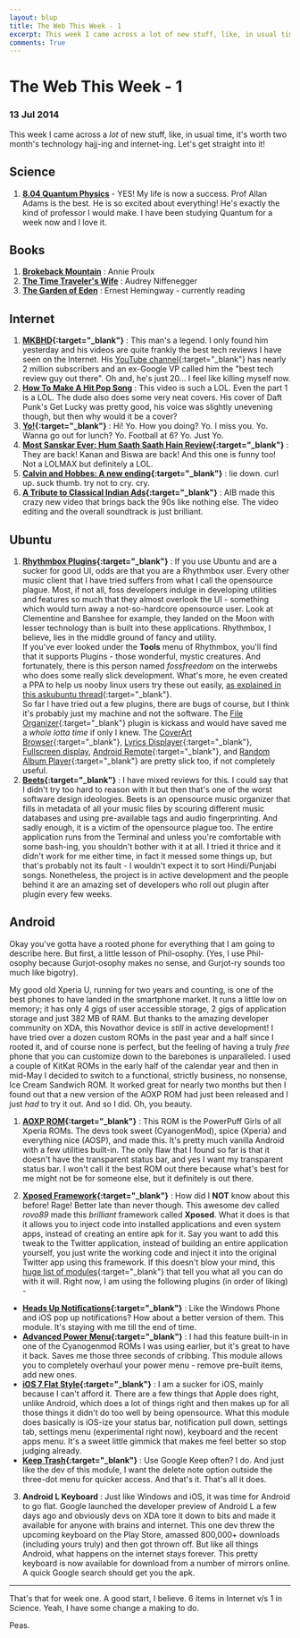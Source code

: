 ```yaml
---
layout: blup
title: The Web This Week - 1
excerpt: This week I came across a lot of new stuff, like, in usual time, it's worth two month's technology hajj-ing and internet-ing.
comments: True
---
```

# The Web This Week - 1

### 13 Jul 2014

This week I came across a _lot_ of new stuff, like, in usual time, it's worth two month's technology hajj-ing and internet-ing. Let's get straight into it!

## Science
1. **[8.04 Quantum Physics](ocw.mit.edu/courses/physics/8-04-quantum-physics-i-spring-2013/)** - YES! My life is now a success. Prof Allan Adams is the best. He is so excited about everything! He's exactly the kind of professor I would make. I have been studying Quantum for a week now and I love it.

## Books
1. **[Brokeback Mountain](https://www.goodreads.com/book/show/1627.Brokeback_Mountain)** : Annie Proulx
2. **[The Time Traveler's Wife](https://www.goodreads.com/book/show/18619684-the-time-traveler-s-wife)** : Audrey Niffenegger
3. **[The Garden of Eden](https://www.goodreads.com/book/show/10775.The_Garden_of_Eden)** : Ernest Hemingway - currently reading

## Internet
1. **[MKBHD](https://twitter.com/MKBHD){:target="_blank"}** : This man's a legend. I only found him yesterday and his videos are quite frankly the best tech reviews I have seen on the Internet. His [YouTube channel](https://www.youtube.com/channel/UCBJycsmduvYEL83R_U4JriQ){:target="_blank"} has nearly 2 million subscribers and an ex-Google VP called him the "best tech review guy out there". Oh and, he's just 20... I feel like killing myself now.
2. **[How To Make A Hit Pop Song](https://www.youtube.com/watch?v=5xIUeNJIrak)** : This video is such a LOL. Even the part 1 is a LOL. The dude also does some very neat covers. His cover of Daft Punk's Get Lucky was pretty good, his voice was slightly unevening though, but then why would it be a cover?
3. **[Yo!](http://www.justyo.co/){:target="_blank"}** : Hi! Yo. How you doing? Yo. I miss you. Yo. Wanna go out for lunch? Yo. Football at 6? Yo. Just Yo.
4. **[Most Sanskar Ever: Hum Saath Saath Hain Review](https://www.youtube.com/watch?v=3UWDjBZ_Ncg){:target="_blank"}** : They are back! Kanan and Biswa are back! And this one is funny too! Not a LOLMAX but definitely a LOL.
5. **[Calvin and Hobbes: A new ending](http://9gag.com/gag/awr6m11){:target="_blank"}** : lie down. curl up. suck thumb. try not to cry. cry.
6. **[A Tribute to Classical Indian Ads](https://www.youtube.com/watch?v=_uZPdQpQDJ0){:target="_blank"}** : AIB made this crazy new video that brings back the 90s like nothing else. The video editing and the overall soundtrack is just brilliant. 

## Ubuntu
1. **[Rhythmbox Plugins](https://wiki.gnome.org/Apps/Rhythmbox/Plugins/ThirdParty){:target="_blank"}** : If you use Ubuntu and are a sucker for good UI, odds are that you are a Rhythmbox user. Every other music client that I have tried suffers from what I call the opensource plague. Most, if not all, foss developers indulge in developing utilities and features so much that they almost overlook the UI - something which would turn away a not-so-hardcore opensource user. Look at Clementine and Banshee for example, they landed on the Moon with lesser technology than is built into these applications. Rhythmbox, I believe, lies in the middle ground of fancy and utility.  
   If you've ever looked under the **Tools** menu of Rhythmbox, you'll find that it supports Plugins - those wonderful, mystic creatures. And fortunately, there is this person named _fossfreedom_ on the interwebs who does some really slick development. What's more, he even created a PPA to help us nooby linux users try these out easily, [as explained in this askubuntu thread](http://askubuntu.com/questions/147942/how-do-i-install-third-party-rhythmbox-plugins){:target="_blank"}.  
   So far I have tried out a few plugins, there are bugs of course, but I think it's probably just my machine and not the software. The [File Organizer](https://wiki.gnome.org/Apps/Rhythmbox/Plugins/ThirdParty#File_Organizer){:target="_blank"} plugin is kickass and would have saved me a *whole lotta time* if only I knew. The [CoverArt Browser](https://wiki.gnome.org/Apps/Rhythmbox/Plugins/ThirdParty#CoverArt_Browser){:target="_blank"}, [Lyrics Displayer](https://wiki.gnome.org/Apps/Rhythmbox/Plugins/ThirdParty#lLyrics){:target="_blank"}, [Fullscreen display](https://wiki.gnome.org/Apps/Rhythmbox/Plugins/ThirdParty#Fullscreen_Cover_Art.2B-Playlist_Plugin), [Android Remote](https://wiki.gnome.org/Apps/Rhythmbox/Plugins/ThirdParty#Android_remote){:target="_blank"}, and [Random Album Player](https://wiki.gnome.org/Apps/Rhythmbox/Plugins/ThirdParty#Random_Album_Player){:target="_blank"} are pretty slick too, if not completely useful.  
2. **[Beets](http://beets.radbox.org/){:target="_blank"}** : I have mixed reviews for this. I could say that I didn't try too hard to reason with it but then that's one of the worst software design ideologies. 
   Beets is an opensource music organizer that fills in metadata of all your music files by scouring different music databases and using pre-available tags and audio fingerprinting. And sadly enough, it is a victim of the opensource plague too. The entire application runs from the Terminal and unless you're comfortable with some bash-ing, you shouldn't bother with it at all. I tried it thrice and it didn't work for me either time, in fact it messed some things up, but that's probably not its fault - I wouldn't expect it to sort Hindi/Punjabi songs. 
Nonetheless, the project is in active development and the people behind it are an amazing set of developers who roll out plugin after plugin every few weeks.  

## Android
Okay you've gotta have a rooted phone for everything that I am going to describe here. But first, a little lesson of Phil-osophy. (Yes, I use Phil-osophy because Gurjot-osophy makes no sense, and Gurjot-ry sounds too much like bigotry).

My good old Xperia U, running for two years and counting, is one of the best phones to have landed in the smartphone market. It runs a little low on memory; it has only 4 gigs of user accessible storage, 2 gigs of application storage and just 382 MB of RAM. But thanks to the amazing developer community on XDA, this Novathor device is *still* in active development! I have tried over a dozen custom ROMs in the past year and a half since I rooted it, and of course none is perfect, but the feeling of having a truly *free* phone that you can customize down to the barebones is unparalleled. I used a couple of KitKat ROMs in the early half of the calendar year and then in mid-May I decided to switch to a functional, strictly business, no nonsense, Ice Cream Sandwich ROM. It worked great for nearly two months but then I found out that a new version of the AOXP ROM had just been released and I just *had* to try it out. And so I did. Oh, you beauty.  

1. **[AOXP ROM](http://forum.xda-developers.com/xperia-u/u-development/rom-xperia-aosx-rom-t2716190){:target="_blank"}** : This ROM is the PowerPuff Girls of all Xperia ROMs. The devs took sweet (CyanogenMod), spice (Xperia) and everything nice (AOSP), and made this. It's pretty much vanilla Android with a few utilities built-in. The only flaw that I found so far is that it doesn't have the transparent status bar, and yes I want my transparent status bar. I won't call it the best ROM out there because what's best for me might not be for someone else, but it definitely is out there.

2. **[Xposed Framework](repo.xposed.info/){:target="_blank"}** : How did I **NOT** know about this before! Rage! Better late than never though. This awesome dev called *rovo89* made this *brilliant* framework called **Xposed**. What it does is that it allows you to inject code into installed applications and even system apps, instead of creating an entire apk for it. Say you want to add this tweak to the Twitter application, instead of building an entire application yourself, you just write the working code and inject it into the original Twitter app using this framework. If this doesn't blow your mind, this [huge list of modules](http://forum.xda-developers.com/xposed/modules/index-xposed-modules-collection-post-t2327541){:target="_blank"} that tell you what all you can do with it will.
Right now, I am using the following plugins (in order of liking) - 
  + **[Heads Up Notifications](http://repo.xposed.info/module/com.mohammadag.headsupenabler){:target="_blank"}** : Like the Windows Phone and iOS pop up notifications? How about a better version of them. This module. It's staying with me till the end of time.
  + **[Advanced Power Menu](http://repo.xposed.info/module/hk.kennethso168.xposed.advancedrebootmenu){:target="_blank"}** : I had this feature built-in in one of the Cyanogenmod ROMs I was using earlier, but it's great to have it back. Saves me those three seconds of cribbing. This module allows you to completely overhaul your power menu - remove pre-built items, add new ones.
  + **[iOS 7 Flat Style](http://forum.xda-developers.com/xposed/modules/mod-ios7-x-flat-style-module-t2666827){:target="_blank"}** : I am a sucker for iOS, mainly because I can't afford it. There are a few things that Apple does right, unlike Android, which does a lot of things right and then makes up for all those things it didn't do too well by being opensource. What this module does basically is iOS-ize your status bar, notification pull down, settings tab, settings menu (experimental right now), keyboard and the recent apps menu. It's a sweet little gimmick that makes me feel better so stop judging already.
  + **[Keep Trash](http://repo.xposed.info/module/com.shubhangrathore.xposed.keeptrash){:target="_blank"}** : Use Google Keep often? I do. And just like the dev of this module, I want the delete note option outside the three-dot menu for quicker access. And that's it. That's all it does.
3. **Android L Keyboard** : Just like Windows and iOS, it was time for Android to go flat. Google launched the developer preview of Android L a few days ago and obviously devs on XDA tore it down to bits and made it available for anyone with brains and internet. This one dev threw the upcoming keyboard on the Play Store, amassed 800,000+ downloads (including yours truly) and then got thrown off. But like all things Android, what happens on the internet stays forever. This pretty keyboard is now available for download from a number of mirrors online. A quick Google search should get you the apk.

-----------
That's that for week one. A good start, I believe. 6 items in Internet v/s 1 in Science. Yeah, I have some change a making to do. 

Peas.
